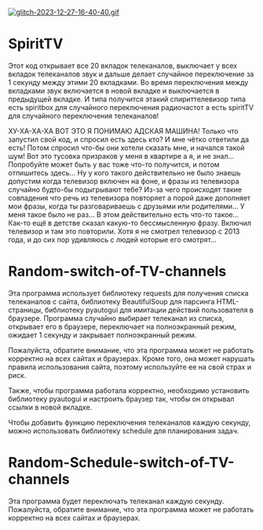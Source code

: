[![glitch-2023-12-27-16-40-40.gif](https://i.postimg.cc/j5RSxBkZ/glitch-2023-12-27-16-40-40.gif)](https://postimg.cc/yJrHnpKZ)

# SpiritTV

Этот код открывает все 20 вкладок телеканалов, выключает у всех вкладок телеканалов звук и дальше делает случайное переключение за 1 секунду между этими 20 вкладками. Во время переключения между вкладками звук включается в новой вкладке и выключается в предыдущей вкладке.
И типа получится этакий спириттелевизор типа есть spiritbox для случайного переключения радиочастот а есть spiritTV для случайного переключения телеканалов! 

ХУ-ХА-ХА-ХА ВОТ ЭТО Я ПОНИМАЮ АДСКАЯ МАШИНА! Только что запустил свой код, и спросил есть здесь кто? И мне чётко ответили да есть! Потом спросил что-бы они хотели сказать мне, и начался такой шум! Вот это тусовка призраков у меня в квартире а я, и не знал... Попробуйте может быть у вас тоже что-то получится, и потом отпишитесь здесь... Ну у кого такого действительно не было знаешь допустим когда телевизор включен на фоне, и фразы из телевизора случайно будто-бы подыгрывают тебе? Из-за чего происходят такие совпадения что речь из телевизора повторяет а порой даже дополняет мои фразы, когда ты разговариваешь с друзьями или родителями... У меня такое было не раз... В этом действительно есть что-то такое... Как-то ещё в детстве сказал какую-то бессмысленную фразу. Включил телевизор и там это повторили. Хотя я не смотрел телевизор с 2013 года, и до сих пор удивляюсь с людей которые его смотрят...

# Random-switch-of-TV-channels

Эта программа использует библиотеку requests для получения списка телеканалов с сайта, библиотеку BeautifulSoup для парсинга HTML-страницы, библиотеку pyautogui для имитации действий пользователя в браузере. Программа случайно выбирает телеканал из списка, открывает его в браузере, переключает на полноэкранный режим, ожидает 1 секунду и закрывает полноэкранный режим.

Пожалуйста, обратите внимание, что эта программа может не работать корректно на всех сайтах и браузерах. Кроме того, она может нарушать правила использования сайта, поэтому используйте ее на свой страх и риск.

Также, чтобы программа работала корректно, необходимо установить библиотеку pyautogui и настроить браузер так, чтобы он открывал ссылки в новой вкладке.

Чтобы добавить функцию переключения телеканалов каждую секунду, можно использовать библиотеку schedule для планирования задач.

# Random-Schedule-switch-of-TV-channels

Эта программа будет переключать телеканал каждую секунду. Пожалуйста, обратите внимание, что эта программа может не работать корректно на всех сайтах и браузерах.
